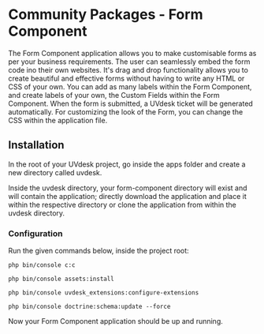 # Community Packages - Form Component

The Form Component application allows you to make customisable forms as per your business requirements. The user can seamlessly embed the form code ino their own websites. It's drag and drop functionality allows you to create beautiful and effective forms without having to write any HTML or CSS of your own. 
You can add as many labels within the Form Component, and create labels of your own, the Custom Fields within the Form Component. When the form is submitted, a UVdesk ticket will be generated automatically.
For customizing the look of the Form, you can change the CSS within the application file. 

## Installation

In the root of your UVdesk project, go inside the apps folder and create a new directory called uvdesk.

Inside the uvdesk directory, your form-component directory will exist and will contain the application; directly download the application and place it within the respective directory or clone the application from within the uvdesk directory.

### Configuration

Run the given commands below, inside the project root:

```
php bin/console c:c

php bin/console assets:install

php bin/console uvdesk_extensions:configure-extensions

php bin/console doctrine:schema:update --force
```
 
Now your Form Component application should be up and running.
